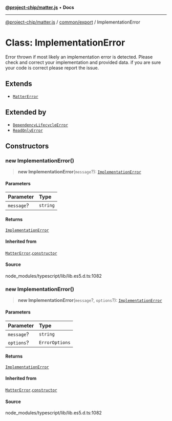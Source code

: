 [**@project-chip/matter.js**](../../../README.md) • **Docs**

***

[@project-chip/matter.js](../../../modules.md) / [common/export](../README.md) / ImplementationError

# Class: ImplementationError

Error thrown if most likely an implementation error is detected. Please check and correct your implementation and
provided data. if you are sure your code is correct please report the issue.

## Extends

- [`MatterError`](MatterError.md)

## Extended by

- [`DependencyLifecycleError`](DependencyLifecycleError.md)
- [`ReadOnlyError`](ReadOnlyError.md)

## Constructors

### new ImplementationError()

> **new ImplementationError**(`message`?): [`ImplementationError`](ImplementationError.md)

#### Parameters

| Parameter | Type |
| :------ | :------ |
| `message`? | `string` |

#### Returns

[`ImplementationError`](ImplementationError.md)

#### Inherited from

[`MatterError`](MatterError.md).[`constructor`](MatterError.md#constructors)

#### Source

node\_modules/typescript/lib/lib.es5.d.ts:1082

### new ImplementationError()

> **new ImplementationError**(`message`?, `options`?): [`ImplementationError`](ImplementationError.md)

#### Parameters

| Parameter | Type |
| :------ | :------ |
| `message`? | `string` |
| `options`? | `ErrorOptions` |

#### Returns

[`ImplementationError`](ImplementationError.md)

#### Inherited from

[`MatterError`](MatterError.md).[`constructor`](MatterError.md#constructors)

#### Source

node\_modules/typescript/lib/lib.es5.d.ts:1082
